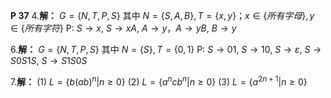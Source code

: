 **P 37**
4.**解：** $G=\{N,T,P,S\}$
其中 $N=\{S,A,B\},T=\{x,y\}$；$x\in\{所有字母\},y\in\{所有字符\}$
P: $S\rightarrow x$, $S\rightarrow xA$, $A\rightarrow y$，$A\rightarrow yB$, $B\rightarrow y$

6.**解：** $G=\{N,T,P,S\}$
其中 $N=\{S\},T=\{0,1\}$
P: $S\rightarrow 01$, $S\rightarrow 10$, $S\rightarrow \varepsilon$, $S\rightarrow S0S1S$, $S\rightarrow S1S0S$

7.**解：** 
(1) $L=\{b(ab)^n|n\ge 0\}$
(2) $L=\{a^ncb^n|n\ge0\}$
(3) $L=\{a^{2n+1}|n\ge0\}$

